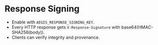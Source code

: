 # Response Signing

- Enable with `AEGIS_RESPONSE_SIGNING_KEY`.
- Every HTTP response gets `X-Response-Signature` with base64(HMAC-SHA256(body)).
- Clients can verify integrity and provenance.
